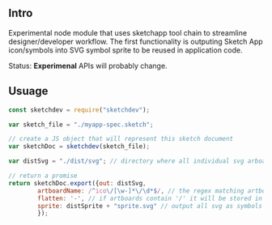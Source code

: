## Intro

Experimental node module that uses sketchapp tool chain to streamline designer/developer workflow. The first functionality is outputing Sketch App icon/symbols into SVG symbol sprite to be reused in application code. 

Status: **Experimenal** APIs will probably change. 

## Usuage

```js
const sketchdev = require("sketchdev");

var sketch_file = "./myapp-spec.sketch";

// create a JS object that will represent this sketch document
var sketchDoc = sketchdev(sketch_file); 

var distSvg = "./dist/svg"; // directory where all individual svg arboard will be exported

// return a promise
return sketchDoc.export({out: distSvg, 
        artboardName: /^ico\/[\w-]*\/\d*$/, // the regex matching artboard that should be exported
        flatten: '-', // if artboards contain '/' it will be stored in the corresponding folder sturucture, "flatten" just flatten the stucture with a a given char that will replace the '/'
        sprite: distSprite + "sprite.svg" // output all svg as symbols in a sprite.svg and generage a sprite-demo.html page as well
        });

```

